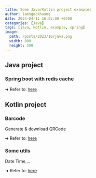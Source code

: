 ```yaml
---
title: Some Java/Kotlin project examples
author: lamngockhuong
date: 2024-04-11 16:55:00 +0700
categories: [Java]
tags: [java, kotlin, example, spring]
image:
  path: /posts/2023/10/java.png
  width: 800
  height: 500
---
```

## Java project

### Spring boot with redis cache

➜ Refer to: [here](https://github.com/lamngockhuong/java-examples/tree/main/spring-boot-redis-cache)

## Kotlin project

### Barcode

Generate & download QRCode

➜ Refer to: [here](https://github.com/lamngockhuong/kotlin-examples/tree/main/barcode)

### Some utils

Date Time,...

➜ Refer to: [here](https://github.com/lamngockhuong/kotlin-examples/tree/main/some-utils)
